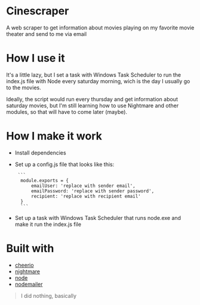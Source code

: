 # Cinescraper
A web scraper to get information about movies playing on my favorite movie theater and send to me via email

# How I use it
It's a little lazy, but I set a task with Windows Task Scheduler to run the index.js file with Node every saturday morning, wich is the day 
I usually go to the movies.

Ideally, the script would run every thursday and get information about saturday movies, but I'm still learning how to use Nightmare 
and other modules, so that will have to come later (maybe).

# How I make it work
- Install dependencies
- Set up a config.js file that looks like this:

       ```
        module.exports = {
            emailUser: 'replace with sender email',
            emailPassword: 'replace with sender password',
            recipient: 'replace with recipient email'
        }
        ```
        
- Set up a task with Windows Task Scheduler that runs node.exe and make it run the index.js file

# Built with
- [cheerio](https://github.com/cheeriojs/cheerio)
- [nightmare](https://github.com/segmentio/nightmare)
- [node](https://nodejs.org/en/)
- [nodemailer](https://github.com/nodemailer/nodemailer)

> I did nothing, basically
